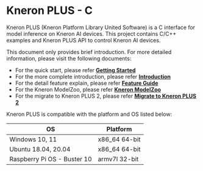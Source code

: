 # Kneron PLUS - C

Kneron PLUS (Kneron Platform Library United Software) is a C interface for model inference on Kneron AI devices. This project contains C/C++ examples and Kneron PLUS API to control Kneron AI devices.

This document only provides brief introduction.
For more detailed information, please visit the following documents:

- For the quick start, please refer [**Getting Started**](./getting_started.md)
- For the more complete introduction, please refer [**Introduction**](./introduction/index.md)
- For the detail feature explain, please refer [**Feature Guide**](./feature_guide/index.md)
- For the Kneron ModelZoo, please refer [**Kneron ModelZoo**](./modelzoo/index.md)
- For the migrate to Kneron PLUS 2, please refer [**Migrate to Kneron PLUS 2**](./api_migration/index.md)

Kneron PLUS is compatible with the platform and OS listed below:

| OS                          | Platform
|-----------------------------|---------------
| Windows 10, 11              | x86_64 64-bit
| Ubuntu 18.04, 20.04         | x86_64 64-bit
| Raspberry Pi OS - Buster 10 | armv7l 32-bit

